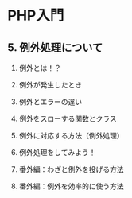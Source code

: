 # PHP入門
## 5. 例外処理について

1. 例外とは！？

2. 例外が発生したとき

3. 例外とエラーの違い

4. 例外をスローする関数とクラス

5. 例外に対応する方法（例外処理）

6. 例外処理をしてみよう！

7. 番外編：わざと例外を投げる方法

8. 番外編：例外を効率的に使う方法
